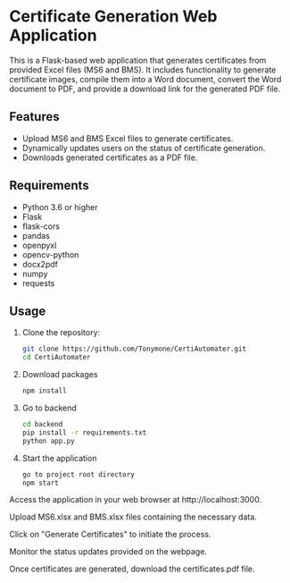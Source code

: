 # Certificate Generation Web Application

This is a Flask-based web application that generates certificates from provided Excel files (MS6 and BMS). It includes functionality to generate certificate images, compile them into a Word document, convert the Word document to PDF, and provide a download link for the generated PDF file.

## Features

- Upload MS6 and BMS Excel files to generate certificates.
- Dynamically updates users on the status of certificate generation.
- Downloads generated certificates as a PDF file.

## Requirements

- Python 3.6 or higher
- Flask
- flask-cors
- pandas
- openpyxl
- opencv-python
- docx2pdf
- numpy
- requests

## Usage

1. Clone the repository:

   ```bash
   git clone https://github.com/Tonymone/CertiAutomater.git
   cd CertiAutomater

2. Download packages
   ```bash
   npm install

3. Go to backend
   ```bash
   cd backend
   pip install -r requirements.txt
   python app.py

4. Start the application
   ```bash
   go to project root directory
   npm start

Access the application in your web browser at http://localhost:3000.

Upload MS6.xlsx and BMS.xlsx files containing the necessary data.

Click on "Generate Certificates" to initiate the process.

Monitor the status updates provided on the webpage.

Once certificates are generated, download the certificates.pdf file.
